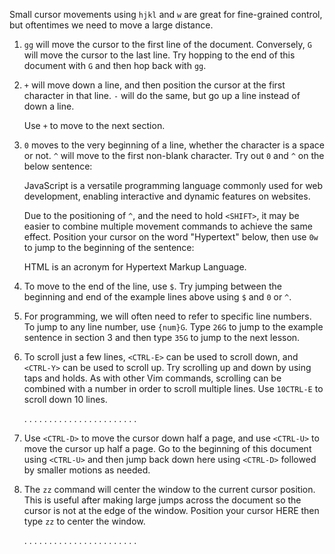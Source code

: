 Small cursor movements using `hjkl` and `w` are great for fine-grained control,
but oftentimes we need to move a large distance.

1. `gg` will move the cursor to the first line of the document. Conversely, `G`
   will move the cursor to the last line. Try hopping to the end of this
   document with `G` and then hop back with `gg`.

2. `+` will move down a line, and then position the cursor at the first
   character in that line. `-` will do the same, but go up a line instead of
   down a line.

     Use `+` to move to the next section.

3. `0` moves to the very beginning of a line, whether the character is a space
   or not. `^` will move to the first non-blank character. Try out `0` and `^`
   on the below sentence:

     JavaScript is a versatile programming language commonly used for web
     development, enabling interactive and dynamic features on websites.

   Due to the positioning of `^`, and the need to hold `<SHIFT>`, it may be
   easier to combine multiple movement commands to achieve the same effect.
   Position your cursor on the word "Hypertext" below, then use `0w` to jump to
   the beginning of the sentence:

     HTML is an acronym for Hypertext Markup Language.

4. To move to the end of the line, use `$`. Try jumping between the beginning
   and end of the example lines above using `$` and `0` or `^`.

5. For programming, we will often need to refer to specific line numbers. To
   jump to any line number, use `{num}G`. Type `26G` to jump to the example
   sentence in section 3 and then type `35G` to jump to the next lesson.

6. To scroll just a few lines, `<CTRL-E>` can be used to scroll down, and
   `<CTRL-Y>` can be used to scroll up. Try scrolling up and down by using taps
   and holds. As with other Vim commands, scrolling can be combined with a number
   in order to scroll multiple lines. Use `10CTRL-E` to scroll down 10 lines.

     .
     .
     .
     .
     .
     .
     .
     .
     .
     .
     .
     .
     .
     .
     .
     .
     .
     .
     .
     .
     .
     .
     .

7. Use `<CTRL-D>` to move the cursor down half a page, and use `<CTRL-U>` to move
   the cursor up half a page. Go to the beginning of this document using
   `<CTRL-U>` and then jump back down here using `<CTRL-D>` followed by smaller
   motions as needed.

8. The `zz` command will center the window to the current cursor position. This
   is useful after making large jumps across the document so the cursor is not
   at the edge of the window. Position your cursor HERE then type `zz` to center
   the window.

     .
     .
     .
     .
     .
     .
     .
     .
     .
     .
     .
     .
     .
     .
     .
     .
     .
     .
     .
     .
     .
     .
     .
